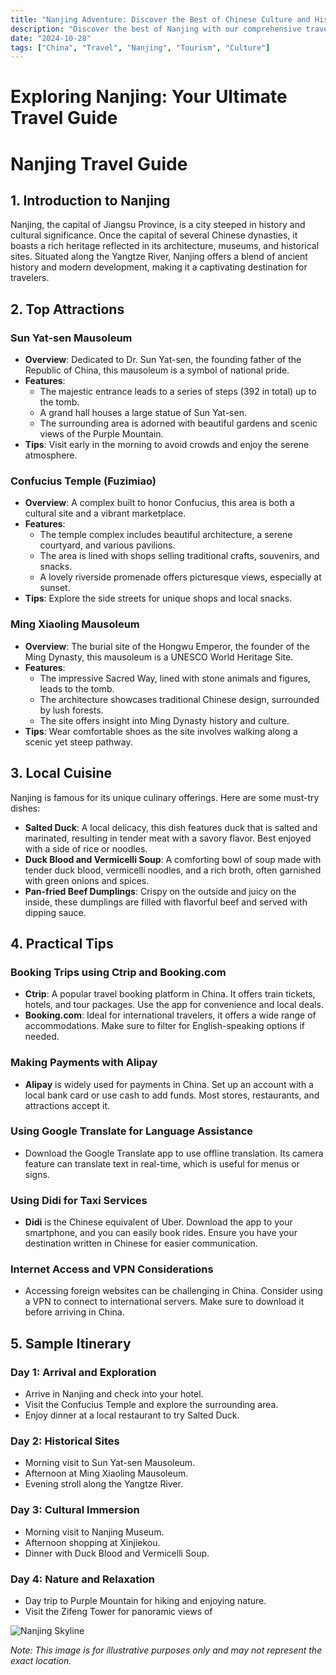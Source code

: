 ```yaml
---
title: "Nanjing Adventure: Discover the Best of Chinese Culture and History"
description: "Discover the best of Nanjing with our comprehensive travel guide. Explore top attractions, savor local cuisine, and get insider tips for an unforgettable Chinese adventure."
date: "2024-10-28"
tags: ["China", "Travel", "Nanjing", "Tourism", "Culture"]
---
```


# Exploring Nanjing: Your Ultimate Travel Guide

# Nanjing Travel Guide

## 1. Introduction to Nanjing
Nanjing, the capital of Jiangsu Province, is a city steeped in history and cultural significance. Once the capital of several Chinese dynasties, it boasts a rich heritage reflected in its architecture, museums, and historical sites. Situated along the Yangtze River, Nanjing offers a blend of ancient history and modern development, making it a captivating destination for travelers.

## 2. Top Attractions

### Sun Yat-sen Mausoleum
- **Overview**: Dedicated to Dr. Sun Yat-sen, the founding father of the Republic of China, this mausoleum is a symbol of national pride.
- **Features**:
  - The majestic entrance leads to a series of steps (392 in total) up to the tomb.
  - A grand hall houses a large statue of Sun Yat-sen.
  - The surrounding area is adorned with beautiful gardens and scenic views of the Purple Mountain.
- **Tips**: Visit early in the morning to avoid crowds and enjoy the serene atmosphere.

### Confucius Temple (Fuzimiao)
- **Overview**: A complex built to honor Confucius, this area is both a cultural site and a vibrant marketplace.
- **Features**:
  - The temple complex includes beautiful architecture, a serene courtyard, and various pavilions.
  - The area is lined with shops selling traditional crafts, souvenirs, and snacks.
  - A lovely riverside promenade offers picturesque views, especially at sunset.
- **Tips**: Explore the side streets for unique shops and local snacks.

### Ming Xiaoling Mausoleum
- **Overview**: The burial site of the Hongwu Emperor, the founder of the Ming Dynasty, this mausoleum is a UNESCO World Heritage Site.
- **Features**:
  - The impressive Sacred Way, lined with stone animals and figures, leads to the tomb.
  - The architecture showcases traditional Chinese design, surrounded by lush forests.
  - The site offers insight into Ming Dynasty history and culture.
- **Tips**: Wear comfortable shoes as the site involves walking along a scenic yet steep pathway.

## 3. Local Cuisine
Nanjing is famous for its unique culinary offerings. Here are some must-try dishes:

- **Salted Duck**: A local delicacy, this dish features duck that is salted and marinated, resulting in tender meat with a savory flavor. Best enjoyed with a side of rice or noodles.
- **Duck Blood and Vermicelli Soup**: A comforting bowl of soup made with tender duck blood, vermicelli noodles, and a rich broth, often garnished with green onions and spices.
- **Pan-fried Beef Dumplings**: Crispy on the outside and juicy on the inside, these dumplings are filled with flavorful beef and served with dipping sauce.

## 4. Practical Tips

### Booking Trips using Ctrip and Booking.com
- **Ctrip**: A popular travel booking platform in China. It offers train tickets, hotels, and tour packages. Use the app for convenience and local deals.
- **Booking.com**: Ideal for international travelers, it offers a wide range of accommodations. Make sure to filter for English-speaking options if needed.

### Making Payments with Alipay
- **Alipay** is widely used for payments in China. Set up an account with a local bank card or use cash to add funds. Most stores, restaurants, and attractions accept it.

### Using Google Translate for Language Assistance
- Download the Google Translate app to use offline translation. Its camera feature can translate text in real-time, which is useful for menus or signs.

### Using Didi for Taxi Services
- **Didi** is the Chinese equivalent of Uber. Download the app to your smartphone, and you can easily book rides. Ensure you have your destination written in Chinese for easier communication.

### Internet Access and VPN Considerations
- Accessing foreign websites can be challenging in China. Consider using a VPN to connect to international servers. Make sure to download it before arriving in China.

## 5. Sample Itinerary

### Day 1: Arrival and Exploration
- Arrive in Nanjing and check into your hotel.
- Visit the Confucius Temple and explore the surrounding area.
- Enjoy dinner at a local restaurant to try Salted Duck.

### Day 2: Historical Sites
- Morning visit to Sun Yat-sen Mausoleum.
- Afternoon at Ming Xiaoling Mausoleum.
- Evening stroll along the Yangtze River.

### Day 3: Cultural Immersion
- Morning visit to Nanjing Museum.
- Afternoon shopping at Xinjiekou.
- Dinner with Duck Blood and Vermicelli Soup.

### Day 4: Nature and Relaxation
- Day trip to Purple Mountain for hiking and enjoying nature.
- Visit the Zifeng Tower for panoramic views of

<img src="https://source.unsplash.com/1600x900/?Nanjing,cityscape" alt="Nanjing Skyline" loading="lazy">

*Note: This image is for illustrative purposes only and may not represent the exact location.*

